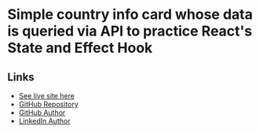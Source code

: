 # Simple country info card whose data is queried via API to practice React's State and Effect Hook

## Links

- [See live site here](https://thomaserdmenger.github.io/country-info-react)
- [GitHub Repository](https://github.com/thomaserdmenger/country-info-react)
- [GitHub Author](https://github.com/thomaserdmenger)
- [LinkedIn Author](https://www.linkedin.com/in/thomaserdmenger/)
